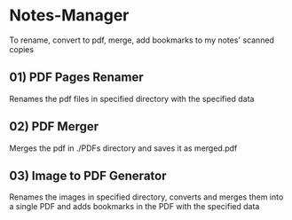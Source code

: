 # Notes-Manager
To rename, convert to pdf, merge, add bookmarks to my notes' scanned copies

## 01) PDF Pages Renamer
Renames the pdf files in specified directory with the specified data


## 02) PDF Merger
Merges the pdf in ./PDFs directory and saves it as merged.pdf


## 03) Image to PDF Generator
Renames the images in specified directory, converts and merges them into a single PDF and adds bookmarks in the PDF
with the specified data
